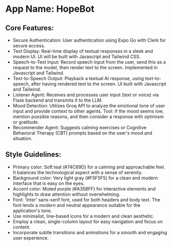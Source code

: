 # **App Name**: HopeBot

## Core Features:

- Secure Authentication: User authentication using Expo Go with Clerk for secure access.
- Text Display: Real-time display of textual responses in a sleek and modern UI. UI will be built with Javascript and Tailwind CSS.
- Speech-to-Text Input: Record speech input from the user, send this as a request to the model, then render text to the screen. Implemented in Javascript and Tailwind.
- Text-to-Speech Output: Playback a textual AI response, using text-to-speech, after having rendered text to the screen. UI built with Javascript and Tailwind.
- Listener Agent: Receives and processes user input (text or voice) via Flask backend and transmits it to the LLM.
- Mood Detection: Utilizes Groq API to analyze the emotional tone of user input and provide context to other agents. Tool: if the mood seems low, mention possible reasons, and then consider a response with optimism or gratitude.
- Recommender Agent: Suggests calming exercises or Cognitive Behavioral Therapy (CBT) prompts based on the user's mood and situation.

## Style Guidelines:

- Primary color: Soft teal (#74C69D) for a calming and approachable feel. It balances the technological aspect with a sense of serenity.
- Background color: Very light gray (#F5F5F5) for a clean and modern interface that is easy on the eyes.
- Accent color: Muted purple (#A35BFF) for interactive elements and highlights to draw attention without overwhelming.
- Font: 'Inter' sans-serif font, used for both headers and body text. The font lends a modern and neutral appearance suitable for the application's tone.
- Use minimalist, line-based icons for a modern and clean aesthetic.
- Employ a clean, single-column layout for easy navigation and focus on content.
- Incorporate subtle transitions and animations for a smooth and engaging user experience.